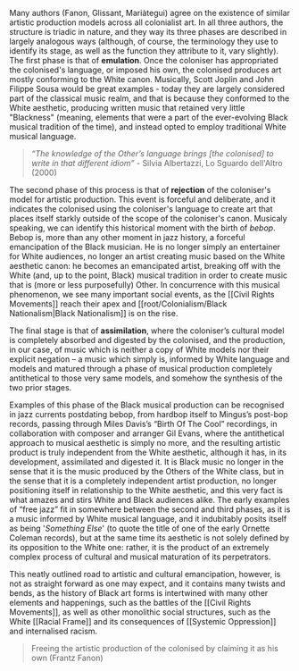Many authors (Fanon, Glissant, Mariàtegui) agree on the existence of similar artistic production models across all colonialist art. In all three authors, the structure is triadic in nature, and they way its three phases are described in largely analogous ways (although, of course, the terminology they use to identify its stage, as well as the function they attribute to it, vary slightly). The first phase is that of **emulation**. Once the coloniser has appropriated the colonised's language, or imposed his own, the colonised produces art mostly conforming to the White canon. Musically, Scott Joplin and John Filippe Sousa would be great examples - today they are largely considered part of the classical music realm, and that is because they conformed to the White aesthetic, producing written music that retained very little "Blackness" (meaning, elements that were a part of the ever-evolving Black musical tradition of the time), and instead opted to employ traditional White musical language. 

> _“The knowledge of the Other’s language brings \[the colonised\] to write in that different idiom”_ - Silvia Albertazzi, Lo Sguardo dell'Altro (2000)

The second phase of this process is that of **rejection** of the coloniser's model for artistic production. This event is forceful and deliberate, and it indicates the colonised using the coloniser's language to create art that places itself starkly outside of the scope of the coloniser's canon. Musicaly speaking, we can identify this historical moment with the birth of _bebop_. Bebop is, more than any other moment in jazz history, a forceful emancipation of the Black musician. He is no longer simply an entertainer for White audiences, no longer an artist creating music based on the White aesthetic canon: he becomes an emancipated artist, breaking off with the White (and, up to the point, Black) musical tradition in order to create music that is (more or less purposefully) Other. In concurrence with this musical phenomenon, we see many important social events, as the [[Civil Rights Movements]] reach their apex and [[root/Colonialism/Black Nationalism|Black Nationalism]] is on the rise. 

The final stage is that of __assimilation__, where the coloniser’s cultural model is completely absorbed and digested by the colonised, and the production, in our case, of music which is neither a copy of White models nor their explicit negation – a music which simply is, informed by White language and models and matured through a phase of musical production completely antithetical to those very same models, and somehow the synthesis of the two prior stages.

Examples of this phase of the Black musical production can be recognised in jazz currents postdating bebop, from hardbop itself to Mingus’s post-bop records, passing through Miles Davis’s “Birth Of The Cool” recordings, in collaboration with composer and arranger Gil Evans, where the antithetical approach to musical aesthetic is simply no more, and the resulting artistic product is truly independent from the White aesthetic, although it has, in its development, assimilated and digested it. It is Black music no longer in the sense that it is the music produced by the Others of the White class, but in the sense that it is a completely independent artist production, no longer positioning itself in relationship to the White aesthetic, and this very fact is what amazes and stirs White and Black audiences alike. The early examples of “free jazz” fit in somewhere between the second and third phases, as it is a music informed by White musical language, and it indubitably posits itself as being '_Something Else_' (to quote the title of one of the early Ornette Coleman records), but at the same time its aesthetic is not solely defined by its opposition to the White one: rather, it is the product of an extremely complex process of cultural and musical maturation of its perpetrators.

This neatly outlined road to artistic and cultural emancipation, however, is not as straight forward as one may expect, and it contains many twists and bends, as the history of Black art forms is intertwined with many other elements and happenings, such as the battles of the [[Civil Rights Movements]], as well as other monolithic social structures, such as the White [[Racial Frame]] and its consequences of [[Systemic Oppression]] and internalised racism. 

> Freeing the artistic production of the colonised by claiming it as his own (Frantz Fanon)